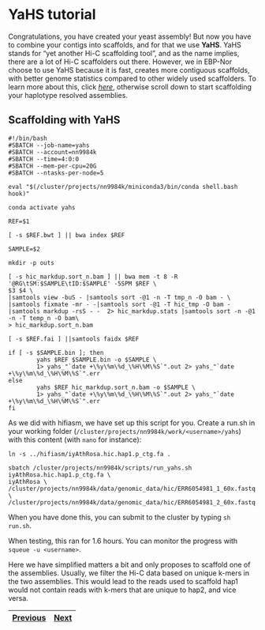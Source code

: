 # YaHS tutorial

Congratulations, you have created your yeast assembly! But now you have to combine your contigs into scaffolds, and for that we use **YaHS**. YaHS stands for “yet another Hi-C scaffolding tool”, and as the name implies, there are a lot of Hi-C scaffolders out there. However, we in EBP-Nor choose to use YaHS because it is fast, creates more contiguous scaffolds, with better genome statistics compared to other widely used scaffolders. To learn more about this, click [*here*](https://github.com/c-zhou/yahs), otherwise scroll down to start scaffolding your haplotype resolved assemblies.

## Scaffolding with YaHS

```
#!/bin/bash
#SBATCH --job-name=yahs
#SBATCH --account=nn9984k
#SBATCH --time=4:0:0
#SBATCH --mem-per-cpu=20G
#SBATCH --ntasks-per-node=5

eval "$(/cluster/projects/nn9984k/miniconda3/bin/conda shell.bash hook)" 

conda activate yahs

REF=$1

[ -s $REF.bwt ] || bwa index $REF

SAMPLE=$2

mkdir -p outs

[ -s hic_markdup.sort_n.bam ] || bwa mem -t 8 -R '@RG\tSM:$SAMPLE\tID:$SAMPLE' -5SPM $REF \
$3 $4 \
|samtools view -buS - |samtools sort -@1 -n -T tmp_n -O bam - \
|samtools fixmate -mr - -|samtools sort -@1 -T hic_tmp -O bam - |samtools markdup -rsS - -  2> hic_markdup.stats |samtools sort -n -@1 -n -T temp_n -O bam\
> hic_markdup.sort_n.bam

[ -s $REF.fai ] ||samtools faidx $REF

if [ -s $SAMPLE.bin ]; then
        yahs $REF $SAMPLE.bin -o $SAMPLE \
        1> yahs_"`date +\%y\%m\%d_\%H\%M\%S`".out 2> yahs_"`date +\%y\%m\%d_\%H\%M\%S`".err
else
        yahs $REF hic_markdup.sort_n.bam -o $SAMPLE \
        1> yahs_"`date +\%y\%m\%d_\%H\%M\%S`".out 2> yahs_"`date +\%y\%m\%d_\%H\%M\%S`".err
fi

```

As we did with hifiasm, we have set up this script for you. Create a run.sh in your working folder (`/cluster/projects/nn9984k/work/<username>/yahs`) with this content (with `nano` for instance):

```
ln -s ../hifiasm/iyAthRosa.hic.hap1.p_ctg.fa .

sbatch /cluster/projects/nn9984k/scripts/run_yahs.sh iyAthRosa.hic.hap1.p_ctg.fa \
iyAthRosa \
/cluster/projects/nn9984k/data/genomic_data/hic/ERR6054981_1_60x.fastq.gz \
/cluster/projects/nn9984k/data/genomic_data/hic/ERR6054981_2_60x.fastq.gz
```

When you have done this, you can submit to the cluster by typing `sh run.sh`.

When testing, this ran for 1.6 hours. You can monitor the progress with `squeue -u <username>`.

Here we have simplified matters a bit and only proposes to scaffold one of the assemblies. Usually, we filter the Hi-C data based on unique k-mers in the two assemblies. This would lead to the reads used to scaffold hap1 would not contain reads with k-mers that are unique to hap2, and vice versa. 


|[Previous](https://github.com/ebp-nor/genome-assembly-workshop-2023/blob/main/04_hifiasm.md)|[Next](https://github.com/ebp-nor/genome-assembly-workshop-2023/blob/main/06_gfastats.md)|
|---|---|
